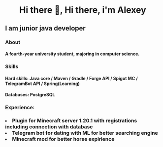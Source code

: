 <h1 align='center'>Hi there 👋, Hi there, i'm Alexey</h1>

<h2>I am junior java developer</h2>

<h3>About</h3>
<h4>  A fourth-year university student, majoring in computer science.</h4>

<h3>Skills</h3>
<h4>Hard skills: Java core / Maven / Gradle / Forge API / Spigot MC / TelegramBot API / Spring(Learning) </h4>
<h4>  Databases: PostgreSQL</h4>

<h3>Experience:<h3>
<il>
  <li>Plugin for Minecraft server 1.20.1 with registrations including connection with database</li>
  <li>Telegram bot for dating with ML for better searching engine</li>
  <li>Minecraft mod for better horse expirience</li>
</il>
